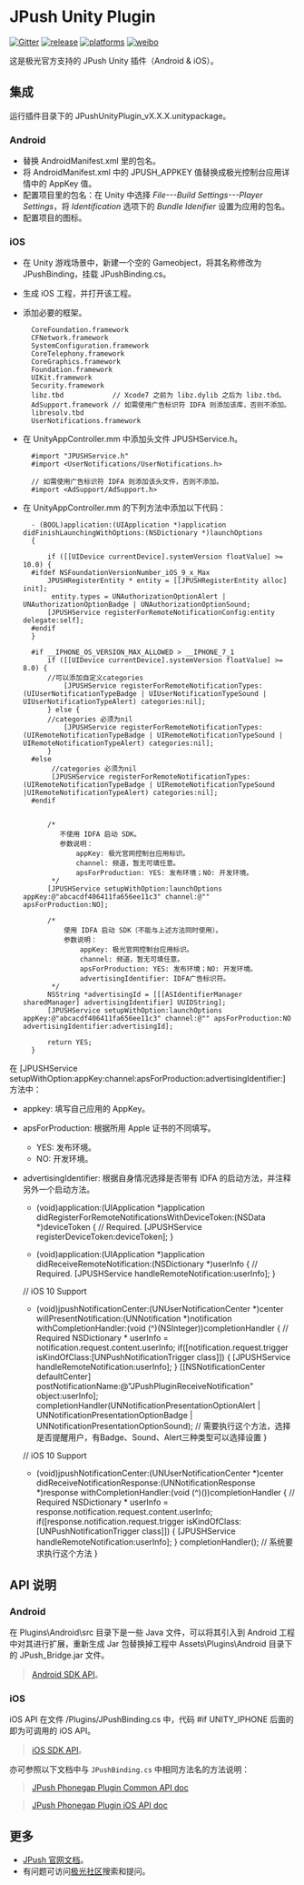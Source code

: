 # JPush Unity Plugin

[![Gitter](https://badges.gitter.im/Join%20Chat.svg)](https://gitter.im/jpush/jpush-unity3d-plugin)
[![release](https://img.shields.io/badge/release-2.1.0-blue.svg)](https://github.com/jpush/jpush-unity3d-plugin/releases)
[![platforms](https://img.shields.io/badge/platforms-iOS%7CAndroid-lightgrey.svg)](https://github.com/jpush/jpush-unity3d-plugin)
[![weibo](https://img.shields.io/badge/weibo-JPush-blue.svg)](http://weibo.com/jpush?refer_flag=1001030101_&is_all=1)

这是极光官方支持的 JPush Unity 插件（Android &amp; iOS）。

## 集成
运行插件目录下的 JPushUnityPlugin_vX.X.X.unitypackage。

### Android
- 替换 AndroidManifest.xml 里的包名。
- 将 AndroidManifest.xml 中的 JPUSH_APPKEY 值替换成极光控制台应用详情中的 AppKey 值。
- 配置项目里的包名：在 Unity 中选择 *File---Build Settings---Player Settings*，将 *Identification* 选项下的 *Bundle Idenifier* 设置为应用的包名。
- 配置项目的图标。

### iOS
- 在 Unity 游戏场景中，新建一个空的 Gameobject，将其名称修改为 JPushBinding，挂载 JPushBinding.cs。
- 生成 iOS 工程，并打开该工程。
- 添加必要的框架。

        CoreFoundation.framework
        CFNetwork.framework
        SystemConfiguration.framework
        CoreTelephony.framework
        CoreGraphics.framework
        Foundation.framework
        UIKit.framework
        Security.framework
        libz.tbd            // Xcode7 之前为 libz.dylib 之后为 libz.tbd。
        AdSupport.framework // 如需使用广告标识符 IDFA 则添加该库，否则不添加。
        libresolv.tbd
        UserNotifications.framework

- 在 UnityAppController.mm 中添加头文件 JPUSHService.h。

        #import "JPUSHService.h"
        #import <UserNotifications/UserNotifications.h>

        // 如需使用广告标识符 IDFA 则添加该头文件，否则不添加。
        #import <AdSupport/AdSupport.h>

- 在 UnityAppController.mm 的下列方法中添加以下代码：

        - (BOOL)application:(UIApplication *)application didFinishLaunchingWithOptions:(NSDictionary *)launchOptions
        {
           
	    	if ([[UIDevice currentDevice].systemVersion floatValue] >= 10.0) {
		#ifdef NSFoundationVersionNumber_iOS_9_x_Max
	        JPUSHRegisterEntity * entity = [[JPUSHRegisterEntity alloc] init];
   		     entity.types = UNAuthorizationOptionAlert | UNAuthorizationOptionBadge | UNAuthorizationOptionSound;
	        [JPUSHService registerForRemoteNotificationConfig:entity delegate:self];
		#endif
	    }

		#if __IPHONE_OS_VERSION_MAX_ALLOWED > __IPHONE_7_1
		    if ([[UIDevice currentDevice].systemVersion floatValue] >= 8.0) {
       	 	//可以添加自定义categories
				[JPUSHService registerForRemoteNotificationTypes:(UIUserNotificationTypeBadge | UIUserNotificationTypeSound | UIUserNotificationTypeAlert) categories:nil];
		    } else {
	        //categories 必须为nil
				[JPUSHService registerForRemoteNotificationTypes:(UIRemoteNotificationTypeBadge | UIRemoteNotificationTypeSound |  UIRemoteNotificationTypeAlert) categories:nil];
		    }
		#else
	  	 	 //categories 必须为nil
   			 [JPUSHService registerForRemoteNotificationTypes:(UIRemoteNotificationTypeBadge | UIRemoteNotificationTypeSound |UIRemoteNotificationTypeAlert) categories:nil];
		#endif


        	/*
               不使用 IDFA 启动 SDK。
               参数说明：
                   appKey: 极光官网控制台应用标识。
                   channel: 频道，暂无可填任意。
                   apsForProduction: YES: 发布环境；NO: 开发环境。
             */
            [JPUSHService setupWithOption:launchOptions appKey:@"abcacdf406411fa656ee11c3" channel:@"" apsForProduction:NO];

            /*
                使用 IDFA 启动 SDK（不能与上述方法同时使用）。
                参数说明：
                    appKey: 极光官网控制台应用标识。
                    channel: 频道，暂无可填任意。
                    apsForProduction: YES: 发布环境；NO: 开发环境。
                    advertisingIdentifier: IDFA广告标识符。
             */
            NSString *advertisingId = [[[ASIdentifierManager sharedManager] advertisingIdentifier] UUIDString];
            [JPUSHService setupWithOption:launchOptions appKey:@"abcacdf406411fa656ee11c3" channel:@"" apsForProduction:NO advertisingIdentifier:advertisingId];

        	return YES;
        }

在 [JPUSHService setupWithOption:appKey:channel:apsForProduction:advertisingIdentifier:] 方法中：
- appkey: 填写自己应用的 AppKey。
- apsForProduction: 根据所用 Apple 证书的不同填写。
    - YES: 发布环境。
    - NO: 开发环境。
- advertisingIdentifier: 根据自身情况选择是否带有 IDFA 的启动方法，并注释另外一个启动方法。

	- (void)application:(UIApplication *)application 	didRegisterForRemoteNotificationsWithDeviceToken:(NSData *)deviceToken {
		// Required.
		[JPUSHService registerDeviceToken:deviceToken];
	}

	- (void)application:(UIApplication *)application 	didReceiveRemoteNotification:(NSDictionary *)userInfo {
		// Required.
		[JPUSHService handleRemoteNotification:userInfo];
	}

	// iOS 10 Support
	- (void)jpushNotificationCenter:(UNUserNotificationCenter *)center willPresentNotification:(UNNotification *)notification withCompletionHandler:(void (^)(NSInteger))completionHandler {
   		 // Required
	    NSDictionary * userInfo = notification.request.content.userInfo;
   		 if([notification.request.trigger isKindOfClass:[UNPushNotificationTrigger class]]) {
       		 [JPUSHService handleRemoteNotification:userInfo];
    	}
	    [[NSNotificationCenter defaultCenter] postNotificationName:@"JPushPluginReceiveNotification" object:userInfo];
    	completionHandler(UNNotificationPresentationOptionAlert | UNNotificationPresentationOptionBadge | UNNotificationPresentationOptionSound); // 需要执行这个方法，选择是否提醒用户，有Badge、Sound、Alert三种类型可以选择设置
}

	// iOS 10 Support
	- (void)jpushNotificationCenter:(UNUserNotificationCenter *)center didReceiveNotificationResponse:(UNNotificationResponse *)response withCompletionHandler:(void (^)())completionHandler {
   		 // Required
	    NSDictionary * userInfo = response.notification.request.content.userInfo;
   		 if([response.notification.request.trigger isKindOfClass:[UNPushNotificationTrigger class]]) {
       	 [JPUSHService handleRemoteNotification:userInfo];
	    }
   		 completionHandler();  // 系统要求执行这个方法
	}

## API 说明
### Android
在 Plugins\Android\src 目录下是一些 Java 文件，可以将其引入到 Android 工程中对其进行扩展，重新生成 Jar 包替换掉工程中 Assets\Plugins\Android 目录下的 JPush_Bridge.jar 文件。

> [Android SDK API](/Doc/AndroidAPI.md)。

### iOS
iOS API 在文件 /Plugins/JPushBinding.cs 中，代码 #if UNITY_IPHONE 后面的即为可调用的 iOS API。

> [iOS SDK API](http://docs.jpush.io/client/ios_api/)。

亦可参照以下文档中与 `JPushBinding.cs` 中相同方法名的方法说明：

> [JPush Phonegap Plugin Common API doc](https://github.com/jpush/jpush-phonegap-plugin/blob/master/doc/Common_detail_api.md)

> [JPush Phonegap Plugin iOS API doc](https://github.com/jpush/jpush-phonegap-plugin/blob/master/doc/iOS_API.md)



## 更多
- [JPush 官网文档](http://docs.jiguang.cn/guideline/jmessage_guide/)。
- 有问题可访问[极光社区](http://community.jpush.cn/)搜索和提问。
